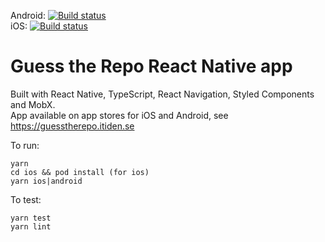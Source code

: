 Android: [![Build status](https://build.appcenter.ms/v0.1/apps/ef134e9a-f4df-4966-9758-4acb733abca8/branches/master/badge)](https://appcenter.ms)  
iOS: [![Build status](https://build.appcenter.ms/v0.1/apps/f3b307dc-b665-46a6-9975-24878576e994/branches/master/badge)](https://appcenter.ms)

# Guess the Repo React Native app

Built with React Native, TypeScript, React Navigation, Styled Components and MobX.  
App available on app stores for iOS and Android, see https://guesstherepo.itiden.se

To run:

```
yarn
cd ios && pod install (for ios)
yarn ios|android
```

To test:
```
yarn test
yarn lint
```